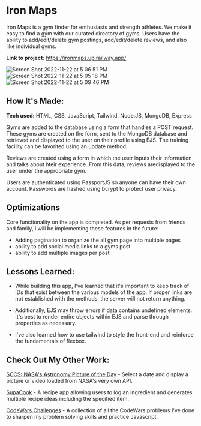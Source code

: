 # Iron Maps
Iron Maps is a gym finder for enthusiasts and strength athletes. We make it easy to find a gym with our curated directory of gyms.
Users have the ability to add/edit/delete gym postings, add/edit/delete reviews, and also like individual gyms.

**Link to project:** https://ironmaps.up.railway.app/

![Screen Shot 2022-11-22 at 5 06 51 PM](https://user-images.githubusercontent.com/97640502/203451205-091dc89e-2a2e-4087-a60d-098f949a5b8c.png)
![Screen Shot 2022-11-22 at 5 05 18 PM](https://user-images.githubusercontent.com/97640502/203451174-0326bce8-5046-4b6e-88c0-46814be93bc2.png)
![Screen Shot 2022-11-22 at 5 09 46 PM](https://user-images.githubusercontent.com/97640502/203451459-5ffa5080-25da-4407-9640-851b6e6eff96.png)




## How It's Made:

**Tech used:** HTML, CSS, JavaScript, Tailwind, Node.JS, MongoDB, Express

Gyms are added to the database using a form that handles a POST request. These gyms are created on the form, sent to the MongoDB database and retrieved and displayed to the user on their profile using EJS. The training facility can be favorited using an update method.

Reviews are created using a form in which the user inputs their information and talks about hteir experience. From this data, reviews aredisplayed to the user under the appropriate gym. 

Users are authenticated using PassportJS so anyone can have their own account. Passwords are hashed using bcrypt to protect user privacy.

## Optimizations


Core functionality on the app is completed. As per requests from friends and family, I will be implementing these features in the future:

- Adding pagination to organize the all gym page into multiple pages
- ability to add social media links to a gyms post
- ability to add multiple images per post 

## Lessons Learned:

- While building this app, I've learned that it's important to keep track of IDs that exist between the various models of the app. If proper links are not established with the methods, the server will not return anything.

- Additionally, EJS may throw errors if data contains undefined elements. It's best to render entire objects within EJS and parse through properties as necessary.

- I've also learned how to use tailwind to style the front-end and reinforce the fundamentals of flexbox.


## Check Out My Other Work:

[SCCS: NASA's Astronomy Picture of the Day](https://github.com/hansontram/cosmo-nasa-react) - Select a date and display a picture or video loaded from NASA's very own API.

[SupaCook](https://github.com/hansontram/supacook-recipes) - A recipe app allowing users to log an ingredient and generates multiple recipe ideas including the specified item. 

[CodeWars Challenges](https://github.com/hansontram/codewars-challenges) - A collection of all the CodeWars problems I've done to sharpen my problem solving skills and practice Javascript.


